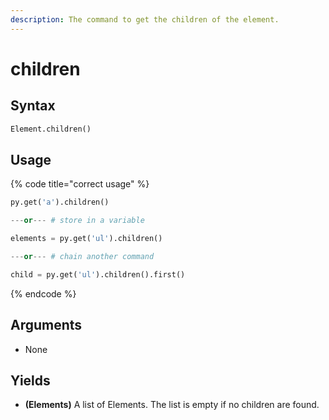 ```yaml
---
description: The command to get the children of the element.
---
```


# children

## Syntax

```python
Element.children()
```

## Usage

{% code title="correct usage" %}
```python
py.get('a').children()

---or--- # store in a variable

elements = py.get('ul').children()

---or--- # chain another command

child = py.get('ul').children().first()
```
{% endcode %}

## Arguments

* None

## Yields

* **(Elements)** A list of Elements. The list is empty if no children are found.
